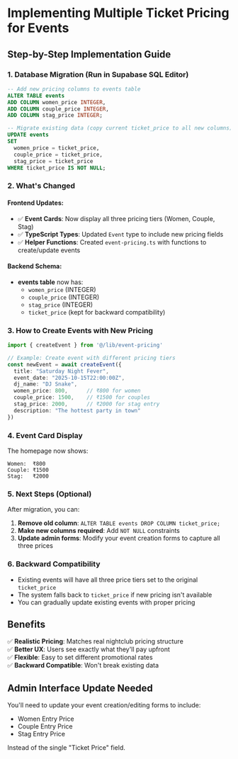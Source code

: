# Implementing Multiple Ticket Pricing for Events

## Step-by-Step Implementation Guide

### 1. Database Migration (Run in Supabase SQL Editor)

```sql
-- Add new pricing columns to events table
ALTER TABLE events 
ADD COLUMN women_price INTEGER,
ADD COLUMN couple_price INTEGER,
ADD COLUMN stag_price INTEGER;

-- Migrate existing data (copy current ticket_price to all new columns)
UPDATE events 
SET 
  women_price = ticket_price,
  couple_price = ticket_price,
  stag_price = ticket_price
WHERE ticket_price IS NOT NULL;
```

### 2. What's Changed

#### Frontend Updates:
- ✅ **Event Cards**: Now display all three pricing tiers (Women, Couple, Stag)
- ✅ **TypeScript Types**: Updated `Event` type to include new pricing fields
- ✅ **Helper Functions**: Created `event-pricing.ts` with functions to create/update events

#### Backend Schema:
- **events table** now has:
  - `women_price` (INTEGER)
  - `couple_price` (INTEGER) 
  - `stag_price` (INTEGER)
  - `ticket_price` (kept for backward compatibility)

### 3. How to Create Events with New Pricing

```typescript
import { createEvent } from '@/lib/event-pricing'

// Example: Create event with different pricing tiers
const newEvent = await createEvent({
  title: "Saturday Night Fever",
  event_date: "2025-10-15T22:00:00Z",
  dj_name: "DJ Snake",
  women_price: 800,      // ₹800 for women
  couple_price: 1500,    // ₹1500 for couples
  stag_price: 2000,      // ₹2000 for stag entry
  description: "The hottest party in town"
})
```

### 4. Event Card Display

The homepage now shows:
```
Women:  ₹800
Couple: ₹1500
Stag:   ₹2000
```

### 5. Next Steps (Optional)

After migration, you can:
1. **Remove old column**: `ALTER TABLE events DROP COLUMN ticket_price;`
2. **Make new columns required**: Add `NOT NULL` constraints
3. **Update admin forms**: Modify your event creation forms to capture all three prices

### 6. Backward Compatibility

- Existing events will have all three price tiers set to the original `ticket_price`
- The system falls back to `ticket_price` if new pricing isn't available
- You can gradually update existing events with proper pricing

## Benefits

✅ **Realistic Pricing**: Matches real nightclub pricing structure  
✅ **Better UX**: Users see exactly what they'll pay upfront  
✅ **Flexible**: Easy to set different promotional rates  
✅ **Backward Compatible**: Won't break existing data  

## Admin Interface Update Needed

You'll need to update your event creation/editing forms to include:
- Women Entry Price
- Couple Entry Price  
- Stag Entry Price

Instead of the single "Ticket Price" field.